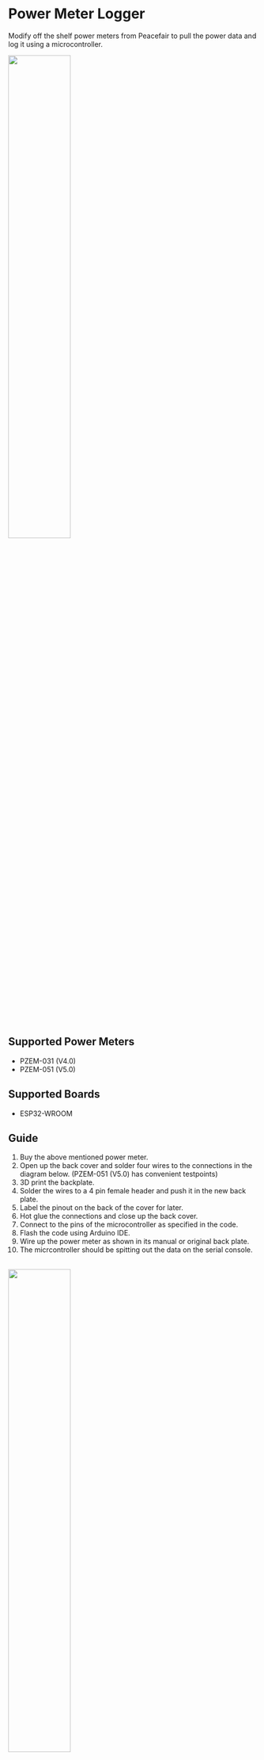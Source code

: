 # Power Meter Logger

Modify off the shelf power meters from Peacefair to pull the power data and log it using a microcontroller. 

<img src="https://i.ibb.co/Ssvgg7T/IMG-3449-1.jpg" width="50%">

## Supported Power Meters

- PZEM-031 (V4.0)
- PZEM-051 (V5.0)

## Supported Boards

- ESP32-WROOM

## Guide

1. Buy the above mentioned power meter.
2. Open up the back cover and solder four wires to the connections in the diagram below. (PZEM-051 (V5.0) has convenient testpoints)
3. 3D print the backplate.
4. Solder the wires to a 4 pin female header and push it in the new back plate. 
5. Label the pinout on the back of the cover for later.
6. Hot glue the connections and close up the back cover.
7. Connect to the pins of the microcontroller as specified in the code. 
8. Flash the code using Arduino IDE. 
9. Wire up the power meter as shown in its manual or original back plate.
10. The micrcontroller should be spitting out the data on the serial console. 

<br>

<img src="https://i.ibb.co/ZLCGgG0/Screenshot-2023-06-03-182436.png" width="50%">

<br>

## [Blog Post](https://duckduckgo.com)

## Future Work
- Convert code example to a library
- Add support for more power meters
- Add support for more dev boards/microcontrollers
